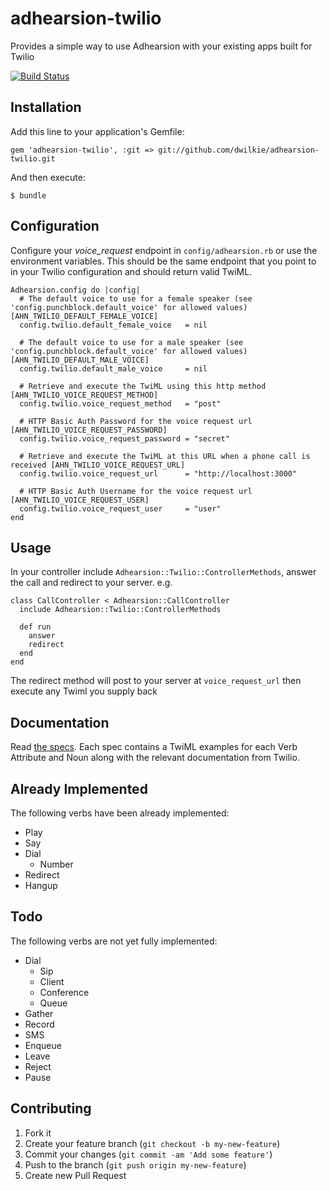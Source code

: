 # adhearsion-twilio

Provides a simple way to use Adhearsion with your existing apps built for Twilio

[![Build Status](https://travis-ci.org/dwilkie/adhearsion-twilio.png)](https://travis-ci.org/dwilkie/adhearsion-twilio)

## Installation

Add this line to your application's Gemfile:

    gem 'adhearsion-twilio', :git => git://github.com/dwilkie/adhearsion-twilio.git

And then execute:

    $ bundle

## Configuration

Configure your *voice_request* endpoint in `config/adhearsion.rb` or use the environment variables.
This should be the same endpoint that you point to in your Twilio configuration and should return valid TwiML.

    Adhearsion.config do |config|
      # The default voice to use for a female speaker (see 'config.punchblock.default_voice' for allowed values) [AHN_TWILIO_DEFAULT_FEMALE_VOICE]
      config.twilio.default_female_voice   = nil

      # The default voice to use for a male speaker (see 'config.punchblock.default_voice' for allowed values) [AHN_TWILIO_DEFAULT_MALE_VOICE]
      config.twilio.default_male_voice     = nil

      # Retrieve and execute the TwiML using this http method [AHN_TWILIO_VOICE_REQUEST_METHOD]
      config.twilio.voice_request_method   = "post"

      # HTTP Basic Auth Password for the voice request url [AHN_TWILIO_VOICE_REQUEST_PASSWORD]
      config.twilio.voice_request_password = "secret"

      # Retrieve and execute the TwiML at this URL when a phone call is received [AHN_TWILIO_VOICE_REQUEST_URL]
      config.twilio.voice_request_url      = "http://localhost:3000"

      # HTTP Basic Auth Username for the voice request url [AHN_TWILIO_VOICE_REQUEST_USER]
      config.twilio.voice_request_user     = "user"
    end

## Usage

In your controller include `Adhearsion::Twilio::ControllerMethods`, answer the call and redirect to your server. e.g.

    class CallController < Adhearsion::CallController
      include Adhearsion::Twilio::ControllerMethods

      def run
        answer
        redirect
      end
    end

The redirect method will post to your server at `voice_request_url` then execute any Twiml you supply back

## Documentation

Read [the specs](https://github.com/dwilkie/adhearsion-twilio/tree/master/spec/adhearsion/twilio). Each spec contains a TwiML examples for each Verb Attribute and Noun along with the relevant documentation from Twilio.

## Already Implemented

The following verbs have been already implemented:

* Play
* Say
* Dial
    * Number
* Redirect
* Hangup

## Todo

The following verbs are not yet fully implemented:

* Dial
    * Sip
    * Client
    * Conference
    * Queue
* Gather
* Record
* SMS
* Enqueue
* Leave
* Reject
* Pause

## Contributing

1. Fork it
2. Create your feature branch (`git checkout -b my-new-feature`)
3. Commit your changes (`git commit -am 'Add some feature'`)
4. Push to the branch (`git push origin my-new-feature`)
5. Create new Pull Request

